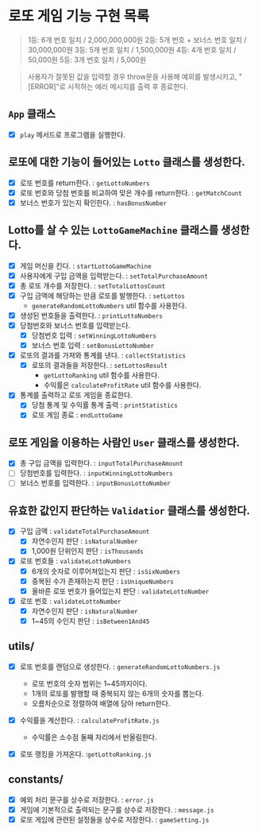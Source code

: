 # 로또 게임 기능 구현 목록

> 1등: 6개 번호 일치 / 2,000,000,000원
> 2등: 5개 번호 + 보너스 번호 일치 / 30,000,000원
> 3등: 5개 번호 일치 / 1,500,000원
> 4등: 4개 번호 일치 / 50,000원
> 5등: 3개 번호 일치 / 5,000원

> 사용자가 잘못된 값을 입력할 경우 throw문을 사용해 예외를 발생시키고, "[ERROR]"로 시작하는 에러 메시지를 출력 후 종료한다.

## `App` 클래스

- [x] `play` 메서드로 프로그램을 실행한다.

## 로또에 대한 기능이 들어있는 `Lotto` 클래스를 생성한다.

- [x] 로또 번호를 return한다. : `getLottoNumbers`
- [x] 로또 번호와 당첨 번호를 비교하여 맞은 개수를 return한다. : `getMatchCount`
- [x] 보너스 번호가 있는지 확인한다. : `hasBonusNumber`

## Lotto를 살 수 있는 `LottoGameMachine` 클래스를 생성한다.

- [x] 게임 머신을 킨다. : `startLottoGameMachine`
- [x] 사용자에게 구입 금액을 입력받는다. : `setTotalPurchaseAmount`
- [x] 총 로또 개수를 저장한다. : `setTotalLottosCount`
- [x] 구입 금액에 해당하는 만큼 로또를 발행한다. : `setLottos`
  - `generateRandomLottoNumbers` util 함수를 사용한다.
- [x] 생성된 번호들을 출력한다. : `printLottoNumbers`
- [x] 당첨번호와 보너스 번호를 입력받는다.
  - [x] 당첨번호 입력 : `setWinningLottoNumbers`
  - [x] 보너스 번호 입력 : `setBonusLottoNumber`
- [x] 로또의 결과를 가져와 통계를 낸다. : `collectStatistics`
  - [x] 로또의 결과들을 저장한다. : `setLottosResult`
    - `getLottoRanking` util 함수를 사용한다.
    - 수익률은 `calculateProfitRate` util 함수를 사용한다.
- [x] 통계를 출력하고 로또 게임을 종료한다.
  - [x] 당첨 통계 및 수익률 통계 출력 : `printStatistics`
  - [x] 로또 게임 종료 : `endLottoGame`

## 로또 게임을 이용하는 사람인 `User` 클래스를 생성한다.
- [x] 총 구입 금액을 입력한다. : `inputTotalPurchaseAmount`
- [ ] 당첨번호를 입력한다. : `inputWinningLottoNumbers`
- [ ] 보너스 번호를 입력한다. : `inputBonusLottoNumber`

## 유효한 값인지 판단하는 `Validatior` 클래스를 생성한다.

- [x] 구입 금액 : `validateTotalPurchaseAmount`
  - [x] 자연수인지 판단 : `isNaturalNumber`
  - [x] 1,000원 단위인지 판단 : `isThousands`
- [x] 로또 번호들 : `validateLottoNumbers`
  - [x] 6개의 숫자로 이루어져있는지 판단 : `isSixNumbers`
  - [x] 중복된 수가 존재하는지 판단 : `isUniqueNumbers`
  - [x] 올바른 로또 번호가 들어있는지 판단 : `validateLottoNumber`
- [x] 로또 번호 : `validateLottoNumber`
  - [x] 자연수인지 판단 : `isNaturalNumber`
  - [x] 1~45의 수인지 판단 : `isBetween1And45`

## utils/

- [x] 로또 번호를 랜덤으로 생성한다. : `generateRandomLottoNumbers.js`

  - 로또 번호의 숫자 범위는 1~45까지이다.
  - 1개의 로또를 발행할 때 중복되지 않는 6개의 숫자를 뽑는다.
  - 오름차순으로 정렬하여 배열에 담아 return한다.

- [x] 수익률을 계산한다. : `calculateProfitRate.js`

  - 수익률은 소수점 둘째 자리에서 반올림한다.

- [x] 로또 랭킹을 가져온다. :`getLottoRanking.js`

## constants/

- [x] 예외 처리 문구를 상수로 저장한다. : `error.js`
- [x] 게임에 기본적으로 출력되는 문구를 상수로 저장한다. : `message.js`
- [x] 로또 게임에 관련된 설정들을 상수로 저장한다. : `gameSetting.js`
